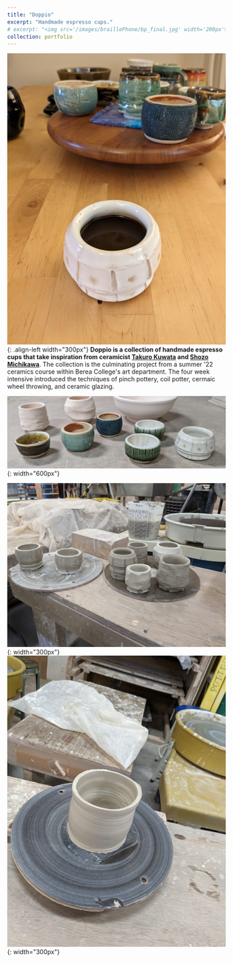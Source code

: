 ```yaml
---
title: "Doppio"
excerpt: "Handmade espresso cups."
# excerpt: "<img src='/images/braillePhone/bp_final.jpg' width='200px'>"
collection: portfolio
---
```


![Espresso Cups Coffee](/images/doppio/ceramics_cups_coffee.jpg "Espresso Cups Coffee"){: .align-left width="300px"}
**Doppio is a collection of handmade espresso cups that take inspiration from ceramicist <a href="http://www.takurokuwata.com/" target="_blank">Takuro Kuwata</a> and <a href="https://www.shozo-michikawa.com/profile_en" target="_blank">Shozo Michikawa</a>**. The collection is the culminating project from a summer '22 ceramics course within Berea College's art department. The four week intensive introduced the techniques of pinch pottery, coil potter, cermaic wheel throwing, and ceramic glazing.<br>

![Espresso Cups](/images/doppio/ceramics_cups_display_edit.jpg "Espresso Cups"){: width="600px"}

![Espresso Cups Drying](/images/doppio/ceramics_cups_drying.jpg "Espresso Cups Drying"){: width="300px"}
![Espresso Cups Drying](/images/doppio/ceramics_pen_holder.jpg "Espresso Cups Drying"){: width="300px"}
